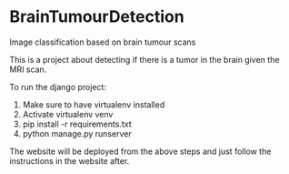 # BrainTumourDetection
Image classification based on brain tumour scans

This is a project about detecting if there is a tumor in the brain given the MRI scan. 

To run the django project: 

1. Make sure to have virtualenv installed
2. Activate virtualenv venv
3. pip install -r requirements.txt
4. python manage.py runserver

The website will be deployed from the above steps and just follow the instructions in the website after.
